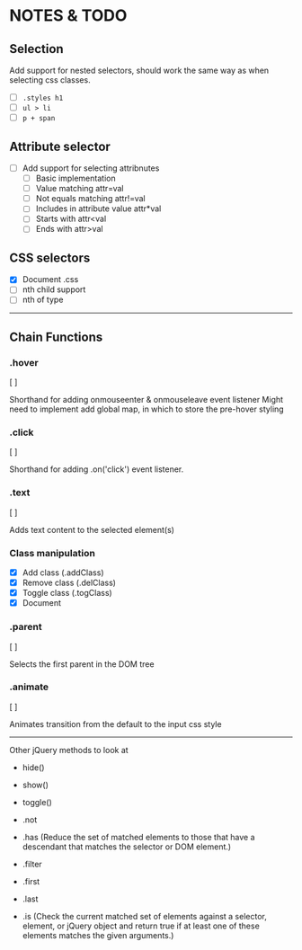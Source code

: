 # NOTES & TODO

## Selection

Add support for nested selectors, should work the same way as when selecting css classes.

- [ ] `.styles h1`
- [ ] `ul > li`
- [ ] `p + span`

## Attribute selector

- [ ] Add support for selecting attribnutes
  - [ ] Basic implementation
  - [ ] Value matching attr=val
  - [ ] Not equals matching attr!=val
  - [ ] Includes in attribute value attr\*val
  - [ ] Starts with attr<val
  - [ ] Ends with attr>val

## CSS selectors

- [x] Document .css
- [ ] nth child support
- [ ] nth of type

---

## Chain Functions

### .hover

[ ]

Shorthand for adding onmouseenter & onmouseleave event listener
Might need to implement add global map, in which to store the pre-hover styling

### .click

[ ]

Shorthand for adding .on('click') event listener.

### .text

[ ]

Adds text content to the selected element(s)

### Class manipulation

- [x] Add class (.addClass)
- [x] Remove class (.delClass)
- [x] Toggle class (.togClass)
- [x] Document

### .parent

[ ]

Selects the first parent in the DOM tree

### .animate

[ ]

Animates transition from the default to the input css style

---

Other jQuery methods to look at

- hide()
- show()
- toggle()

- .not
- .has (Reduce the set of matched elements to those that have a descendant that matches the selector or DOM element.)
- .filter
- .first
- .last
- .is (Check the current matched set of elements against a selector, element, or jQuery object and return true if at least one of these elements matches the given arguments.)
